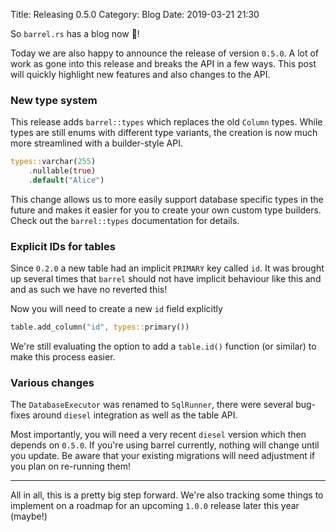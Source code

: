 Title: Releasing 0.5.0
Category: Blog
Date: 2019-03-21 21:30

So `barrel.rs` has a blog now 🎉!

Today we are also happy to announce the release of version `0.5.0`.
A lot of work as gone into this release and breaks the API in a few ways.
This post will quickly highlight new features and also changes to the API.

### New type system

This release adds `barrel::types` which replaces the old `Column` types.
While types are still enums with different type variants, the creation
is now much more streamlined with a builder-style API.

```rust
types::varchar(255)
    .nullable(true)
    .default("Alice")
```

This change allows us to more easily support database specific types
in the future and makes it easier for you to create your own custom
type builders.
Check out the `barrel::types` documentation for details.

### Explicit IDs for tables

Since `0.2.0` a new table had an implicit `PRIMARY` key called `id`.
It was brought up several times that `barrel` should not have implicit behaviour like this
and and as such we have no reverted this!

Now you will need to create a new `id` field explicitly

```rust
table.add_column("id", types::primary())
```

We're still evaluating the option to add a `table.id()` function
(or similar) to make this process easier.

### Various changes

The `DatabaseExecutor` was renamed to `SqlRunner`,
there were several bug-fixes around `diesel` integration as well as
the table API.

Most importantly, you will need a very recent `diesel` version
which then depends on `0.5.0`.
If you're using barrel currently, nothing will change until you update.
Be aware that your existing migrations will need adjustment if you plan
on re-running them!

---

All in all, this is a pretty big step forward.
We're also tracking some things to implement on a roadmap
for an upcoming `1.0.0` release later this year (maybe!)
